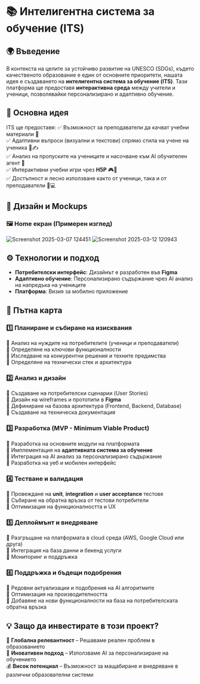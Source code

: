# 📚 Интелигентна система за обучение (ITS)

## 🌍 Въведение
В контекста на целите за устойчиво развитие на UNESCO (SDGs), където качественото образование е един от основните приоритети, нашата идея е създаването на **интелигентна система за обучение (ITS)**. Тази платформа ще предоставя **интерактивна среда** между учители и ученици, позволявайки персонализирано и адаптивно обучение.

## 🎯 Основна идея
ITS ще предоставя:
✅ Възможност за преподаватели да качват учебни материали 📂  
✅ Адаптивни въпроси (визуални и текстови) спрямо стила на учене на ученика 🎨✍️  
✅ Анализ на пропуските на учениците и насочване към AI обучителен агент 🤖  
✅ Интерактивни учебни игри чрез **H5P** 🎮🧩  
✅ Достъпност и лесно използване както от ученици, така и от преподаватели 📱💻 

## 📸 Дизайн и Mockups
### 🖼 Home екран (Примерен изглед)

![Screenshot 2025-03-07 124451](https://github.com/user-attachments/assets/cf1fd03d-ccda-40b0-b509-28bae06a628d)       ![Screenshot 2025-03-12 120943](https://github.com/user-attachments/assets/91f27171-fdba-4182-ad62-f21c5fc304e2)


## ⚙️ Технологии и подход
- **Потребителски интерфейс**: Дизайнът е разработен във **Figma**  
- **Адаптивно обучение**: Персонализирано съдържание чрез AI анализ на напредъка на учениците  
- **Платформа**: Визия за мобилно приложение  

## 🚀 Пътна карта
### 1️⃣ **Планиране и събиране на изисквания**  
📌 Анализ на нуждите на потребителите (ученици и преподаватели)  
📌 Определяне на ключови функционалности  
📌 Изследване на конкурентни решения и техните предимства  
📌 Определяне на технически стек и архитектура  

### 2️⃣ **Анализ и дизайн**  
📌 Създаване на потребителски сценарии (User Stories)  
📌 Дизайн на wireframes и прототипи в **Figma**  
📌 Дефиниране на базова архитектура (Frontend, Backend, Database)  
📌 Създаване на техническа документация  

### 3️⃣ **Разработка (MVP - Minimum Viable Product)**  
📌 Разработка на основните модули на платформата  
📌 Имплементация на **адаптивната система за обучение**  
📌 Интеграция на AI анализ за персонализирано съдържание  
📌 Разработка на уеб и мобилен интерфейс  

### 4️⃣ **Тестване и валидация**  
📌 Провеждане на **unit**, **integration** и **user acceptance** тестове  
📌 Събиране на обратна връзка от тестови потребители  
📌 Оптимизация на функционалността и UX  

### 5️⃣ **Деплоймънт и внедряване**  
📌 Разгръщане на платформата в cloud среда (AWS, Google Cloud или друга)  
📌 Интеграция на база данни и бекенд услуги  
📌 Мониторинг и поддръжка  

### 6️⃣ **Поддръжка и бъдещи подобрения**  
📌 Редовни актуализации и подобрения на AI алгоритмите  
📌 Оптимизация на производителността  
📌 Добавяне на нови функционалности на база на потребителската обратна връзка  


## 💡 Защо да инвестирате в този проект?
🎯 **Глобална релевантност** – Решаваме реален проблем в образованието  
🚀 **Иновативен подход** – Използваме AI за персонализиране на обучението  
💰 **Висок потенциал** – Възможност за мащабиране и внедряване в различни образователни системи  

